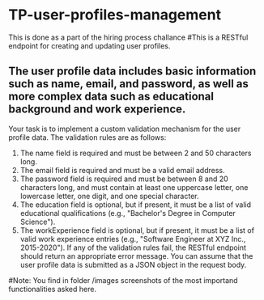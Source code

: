 # TP-user-profiles-management
This is done as a part of the hiring process challance
#This is a  RESTful endpoint for creating and updating user profiles. 
## The user profile data includes basic information such as name, email, and password, as well as more complex data such as educational background and work experience.
Your task is to implement a custom validation mechanism for the user profile data. The validation rules are as follows:
1.	The name field is required and must be between 2 and 50 characters long.
2.	The email field is required and must be a valid email address.
3. 	The password field is required and must be between 8 and 20 characters long, and must contain at least one uppercase letter, one lowercase letter, one digit, and one special character.
4. 	The education field is optional, but if present, it must be a list of valid educational qualifications (e.g., "Bachelor's Degree in Computer Science").
5. 	The workExperience field is optional, but if present, it must be a list of valid work experience entries (e.g., "Software Engineer at XYZ Inc., 2015-2020").
If any of the validation rules fail, the RESTful endpoint should return an appropriate error message.
You can assume that the user profile data is submitted as a JSON object in the request body.

#Note: You find in folder /images screenshots of the most importand functionalities asked here.
